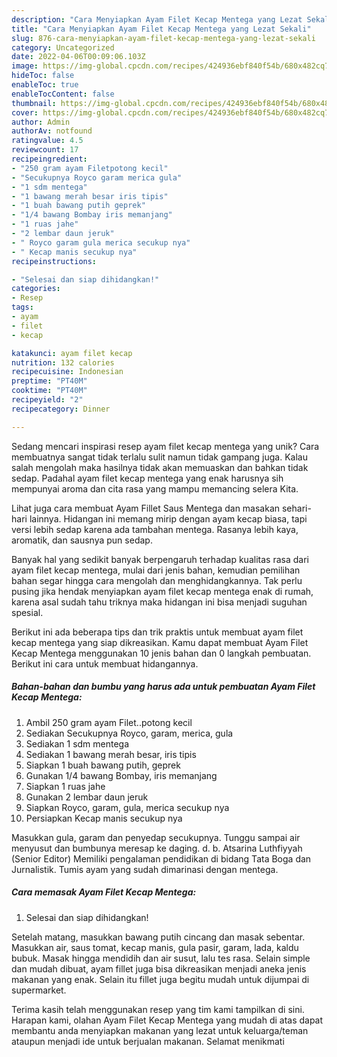```yaml
---
description: "Cara Menyiapkan Ayam Filet Kecap Mentega yang Lezat Sekali"
title: "Cara Menyiapkan Ayam Filet Kecap Mentega yang Lezat Sekali"
slug: 876-cara-menyiapkan-ayam-filet-kecap-mentega-yang-lezat-sekali
category: Uncategorized
date: 2022-04-06T00:09:06.103Z
image: https://img-global.cpcdn.com/recipes/424936ebf840f54b/680x482cq70/ayam-filet-kecap-mentega-foto-resep-utama.jpg
hideToc: false
enableToc: true
enableTocContent: false
thumbnail: https://img-global.cpcdn.com/recipes/424936ebf840f54b/680x482cq70/ayam-filet-kecap-mentega-foto-resep-utama.jpg
cover: https://img-global.cpcdn.com/recipes/424936ebf840f54b/680x482cq70/ayam-filet-kecap-mentega-foto-resep-utama.jpg
author: Admin
authorAv: notfound
ratingvalue: 4.5
reviewcount: 17
recipeingredient:
- "250 gram ayam Filetpotong kecil"
- "Secukupnya Royco garam merica gula"
- "1 sdm mentega"
- "1 bawang merah besar iris tipis"
- "1 buah bawang putih geprek"
- "1/4 bawang Bombay iris memanjang"
- "1 ruas jahe"
- "2 lembar daun jeruk"
- " Royco garam gula merica secukup nya"
- " Kecap manis secukup nya"
recipeinstructions:

- "Selesai dan siap dihidangkan!"
categories:
- Resep
tags:
- ayam
- filet
- kecap

katakunci: ayam filet kecap 
nutrition: 132 calories
recipecuisine: Indonesian
preptime: "PT40M"
cooktime: "PT40M"
recipeyield: "2"
recipecategory: Dinner

---
```





Sedang mencari inspirasi resep ayam filet kecap mentega yang unik? Cara membuatnya sangat tidak terlalu sulit namun tidak gampang juga. Kalau salah mengolah maka hasilnya tidak akan memuaskan dan bahkan tidak sedap. Padahal ayam filet kecap mentega yang enak harusnya sih mempunyai aroma dan cita rasa yang mampu memancing selera Kita.





Lihat juga cara membuat Ayam Fillet Saus Mentega dan masakan sehari-hari lainnya. Hidangan ini memang mirip dengan ayam kecap biasa, tapi versi lebih sedap karena ada tambahan mentega. Rasanya lebih kaya, aromatik, dan sausnya pun sedap.

Banyak hal yang sedikit banyak berpengaruh terhadap kualitas rasa dari ayam filet kecap mentega, mulai dari jenis bahan, kemudian pemilihan bahan segar hingga cara mengolah dan menghidangkannya. Tak perlu pusing jika hendak menyiapkan ayam filet kecap mentega enak di rumah, karena asal sudah tahu triknya maka hidangan ini bisa menjadi suguhan spesial.






Berikut ini ada beberapa tips dan trik praktis untuk membuat ayam filet kecap mentega yang siap dikreasikan. Kamu dapat membuat Ayam Filet Kecap Mentega menggunakan 10 jenis bahan dan 0 langkah pembuatan. Berikut ini cara untuk membuat hidangannya.

<!--inarticleads1-->

##### Bahan-bahan dan bumbu yang harus ada untuk pembuatan Ayam Filet Kecap Mentega:

1. Ambil 250 gram ayam Filet..potong kecil
1. Sediakan Secukupnya Royco, garam, merica, gula
1. Sediakan 1 sdm mentega
1. Sediakan 1 bawang merah besar, iris tipis
1. Siapkan 1 buah bawang putih, geprek
1. Gunakan 1/4 bawang Bombay, iris memanjang
1. Siapkan 1 ruas jahe
1. Gunakan 2 lembar daun jeruk
1. Siapkan  Royco, garam, gula, merica secukup nya
1. Persiapkan  Kecap manis secukup nya


Masukkan gula, garam dan penyedap secukupnya. Tunggu sampai air menyusut dan bumbunya meresap ke daging. d. b. Atsarina Luthfiyyah (Senior Editor) Memiliki pengalaman pendidikan di bidang Tata Boga dan Jurnalistik. Tumis ayam yang sudah dimarinasi dengan mentega. 

<!--inarticleads2-->

##### Cara memasak Ayam Filet Kecap Mentega:


1. Selesai dan siap dihidangkan!

Setelah matang, masukkan bawang putih cincang dan masak sebentar. Masukkan air, saus tomat, kecap manis, gula pasir, garam, lada, kaldu bubuk. Masak hingga mendidih dan air susut, lalu tes rasa. Selain simple dan mudah dibuat, ayam fillet juga bisa dikreasikan menjadi aneka jenis makanan yang enak. Selain itu fillet juga begitu mudah untuk dijumpai di supermarket. 

Terima kasih telah menggunakan resep yang tim kami tampilkan di sini. Harapan kami, olahan Ayam Filet Kecap Mentega yang mudah di atas dapat membantu anda menyiapkan makanan yang lezat untuk keluarga/teman ataupun menjadi ide untuk berjualan makanan. Selamat menikmati
